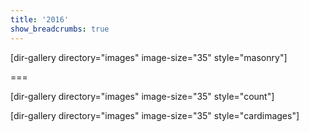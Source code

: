 ```yaml
---
title: '2016'
show_breadcrumbs: true
---
```


[dir-gallery directory="images" image-size="35" style="masonry"]

===

[dir-gallery directory="images" image-size="35" style="count"]

[dir-gallery directory="images" image-size="35" style="cardimages"]
